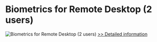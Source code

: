 # Biometrics for Remote Desktop (2 users)
![Biometrics for Remote Desktop (2 users)](https://mycommerce.akamaized.net/api/pimages/P300765873/BIG/300765873.GIF)
[>> Detailed information](https://secure.shareit.com/shareit/product.html?productid=300765873&affiliateid=200057808)